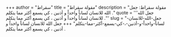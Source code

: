 +++
author = "سقراط"
title = "مقولة سقراط"
description = "مقولة سقراط: جعل الله للانسان لساناً واحداً و أذنين ، كي يسمع أكثر مما يتكلم ."
quote = '''جعل الله للانسان لساناً واحداً و أذنين ، كي يسمع أكثر مما يتكلم .'''
slug = "جعل-الله-للانسان-لساناً-واحداً-و-أذنين-،-كي-يسمع-أكثر-مما-يتكلم"
+++
جعل الله للانسان لساناً واحداً و أذنين ، كي يسمع أكثر مما يتكلم .
